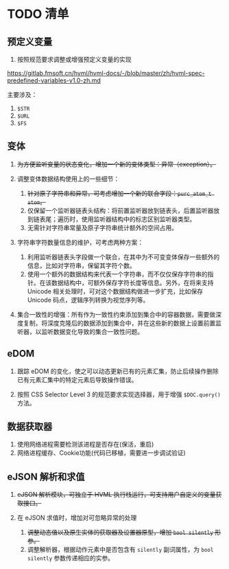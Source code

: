 # TODO 清单

## 预定义变量

1) 按照规范要求调整或增强预定义变量的实现

<https://gitlab.fmsoft.cn/hvml/hvml-docs/-/blob/master/zh/hvml-spec-predefined-variables-v1.0-zh.md>

主要涉及：

1. `$STR`
1. `$URL`
1. `$FS`

## 变体

1) ~~为方便监听变量的状态变化，增加一个新的变体类型：异常（exception）。~~

2) 调整变体数据结构使用上的一些细节：
   1. ~~针对原子字符串和异常，可考虑增加一个新的联合字段：`purc_atom_t atom`。~~
   1. 仅保留一个监听器链表头结构：将前置监听器放到链表头，后置监听器放到链表尾；遍历时，使用监听器结构中的标志区别监听器类型。
   1. 无需针对字符串常量及原子字符串统计额外的空间占用。

3) 字符串字符数量信息的维护，可考虑两种方案：
   1. 利用监听器链表头字段做一个联合，在其中为不可变变体保存一些额外的信息，比如对字符串，保留其字符个数。
   1. 使用一个额外的数据结构来代表一个字符串，而不仅仅保存字符串的指针。在该数据结构中，可额外保存字符长度等信息。另外，在将来支持 Unicode 相关处理时，可对这个数据结构做进一步扩充，比如保存 Unicode 码点，逻辑序列转换为视觉序列等。

4) 集合一致性的增强：所有作为一致性约束添加到集合中的容器数据，需要做深度复制，将深度克隆后的数据添加到集合中，并在这些新的数据上设置前置监听器，以监听数据变化导致的集合一致性问题。

## eDOM

1) 跟踪 eDOM 的变化，使之可以动态更新已有的元素汇集，防止后续操作删除已有元素汇集中的特定元素后导致操作错误。

2) 按照 CSS Selector Level 3 的规范要求实现选择器，用于增强 `$DOC.query()` 方法。

## 数据获取器

1. 使用网络进程需要检测该进程是否存在(保活，重启)
1. 网络进程缓存、Cookie功能(代码已移植，需要进一步调试验证)

## eJSON 解析和求值

1) ~~eJSON 解析模块，可独立于 HVML 执行栈运行，可支持用户自定义的变量获取接口。~~

2) 在 eJSON 求值时，增加对可忽略异常的处理
   1. ~~调整动态值以及原生实体的获取器及设置器原型，增加 `bool silently` 形参。~~
   1. 调整解析器，根据动作元素中是否包含有 `silently` 副词属性，为 `bool silently` 参数传递相应的实参。

